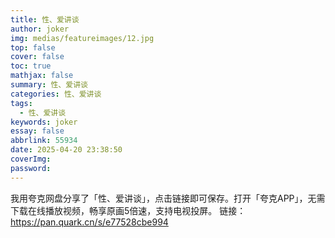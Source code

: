 ```yaml
---
title: 性、爱讲谈
author: joker
img: medias/featureimages/12.jpg
top: false
cover: false
toc: true
mathjax: false
summary: 性、爱讲谈
categories: 性、爱讲谈
tags:
  - 性、爱讲谈
keywords: joker
essay: false
abbrlink: 55934
date: 2025-04-20 23:38:50
coverImg:
password:
---
```


我用夸克网盘分享了「性、爱讲谈」，点击链接即可保存。打开「夸克APP」，无需下载在线播放视频，畅享原画5倍速，支持电视投屏。
链接：https://pan.quark.cn/s/e77528cbe994

